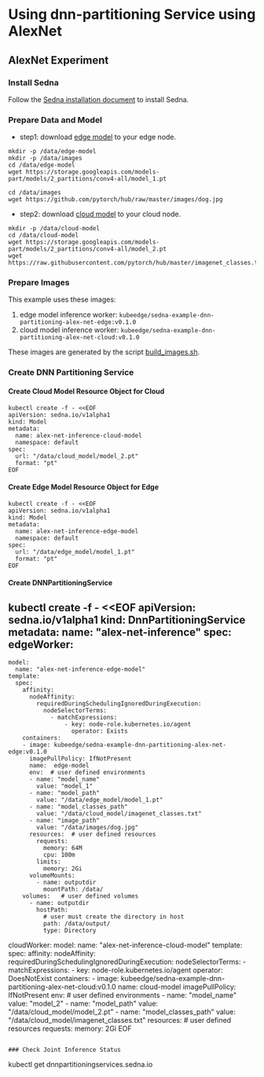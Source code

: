 # Using dnn-partitioning Service using AlexNet


## AlexNet Experiment

### Install Sedna

Follow the [Sedna installation document](/docs/setup/install.md) to install Sedna.
 
### Prepare Data and Model

* step1: download [edge model](https://storage.googleapis.com/models-part/models/2_partitions/conv4-all/model_1.pt) to your edge node.

```
mkdir -p /data/edge-model
mkdir -p /data/images
cd /data/edge-model
wget https://storage.googleapis.com/models-part/models/2_partitions/conv4-all/model_1.pt

cd /data/images
wget https://github.com/pytorch/hub/raw/master/images/dog.jpg
```

* step2: download [cloud model](https://storage.googleapis.com/models-part/models/2_partitions/conv4-all/model_2.pt) to your cloud node.

```
mkdir -p /data/cloud-model
cd /data/cloud-model
wget https://storage.googleapis.com/models-part/models/2_partitions/conv4-all/model_2.pt
wget https://raw.githubusercontent.com/pytorch/hub/master/imagenet_classes.txt
```

### Prepare Images
This example uses these images:
1. edge model inference worker: ```kubeedge/sedna-example-dnn-partitioning-alex-net-edge:v0.1.0```
2. cloud model inference worker: ```kubeedge/sedna-example-dnn-partitioning-alex-net-cloud:v0.1.0```

These images are generated by the script [build_images.sh](/examples/build_image.sh).

### Create DNN Partitioning Service 

#### Create Cloud Model Resource Object for Cloud

```
kubectl create -f - <<EOF
apiVersion: sedna.io/v1alpha1
kind: Model
metadata:
  name: alex-net-inference-cloud-model
  namespace: default
spec:
  url: "/data/cloud_model/model_2.pt"
  format: "pt"
EOF
```

#### Create Edge Model Resource Object for Edge

```
kubectl create -f - <<EOF
apiVersion: sedna.io/v1alpha1
kind: Model
metadata:
  name: alex-net-inference-edge-model
  namespace: default
spec:
  url: "/data/edge_model/model_1.pt"
  format: "pt"
EOF
```

#### Create DNNPartitioningService 


kubectl create -f - <<EOF
apiVersion: sedna.io/v1alpha1
kind: DnnPartitioningService
metadata:
  name: "alex-net-inference"
spec:
  edgeWorker:
  - 
    model:
      name: "alex-net-inference-edge-model"
    template:
      spec:
        affinity:
          nodeAffinity:
            requiredDuringSchedulingIgnoredDuringExecution:
              nodeSelectorTerms:
                - matchExpressions:
                    - key: node-role.kubernetes.io/agent
                      operator: Exists
        containers:
        - image: kubeedge/sedna-example-dnn-partitioning-alex-net-edge:v0.1.0
          imagePullPolicy: IfNotPresent
          name:  edge-model
          env:  # user defined environments
          - name: "model_name"
            value: "model_1"
          - name: "model_path"
            value: "/data/edge_model/model_1.pt"
          - name: "model_classes_path"
            value: "/data/cloud_model/imagenet_classes.txt"
          - name: "image_path"
            value: "/data/images/dog.jpg"
          resources:  # user defined resources
            requests:
              memory: 64M
              cpu: 100m
            limits:
              memory: 2Gi
          volumeMounts:
            - name: outputdir
              mountPath: /data/
        volumes:   # user defined volumes
          - name: outputdir
            hostPath:
              # user must create the directory in host
              path: /data/output/
              type: Directory

  cloudWorker:
    model:
      name: "alex-net-inference-cloud-model"
    template:
      spec:
        affinity:
          nodeAffinity:
            requiredDuringSchedulingIgnoredDuringExecution:
              nodeSelectorTerms:
                - matchExpressions:
                    - key: node-role.kubernetes.io/agent
                      operator: DoesNotExist
        containers:
          - image: kubeedge/sedna-example-dnn-partitioning-alex-net-cloud:v0.1.0
            name:  cloud-model
            imagePullPolicy: IfNotPresent
            env:  # user defined environments
            - name: "model_name"
              value: "model_2"
            - name: "model_path"
              value: "/data/cloud_model/model_2.pt"
            - name: "model_classes_path"
              value: "/data/cloud_model/imagenet_classes.txt"
            resources:  # user defined resources
              requests:
                memory: 2Gi
EOF
```

### Check Joint Inference Status

```
kubectl get dnnpartitioningservices.sedna.io
```
